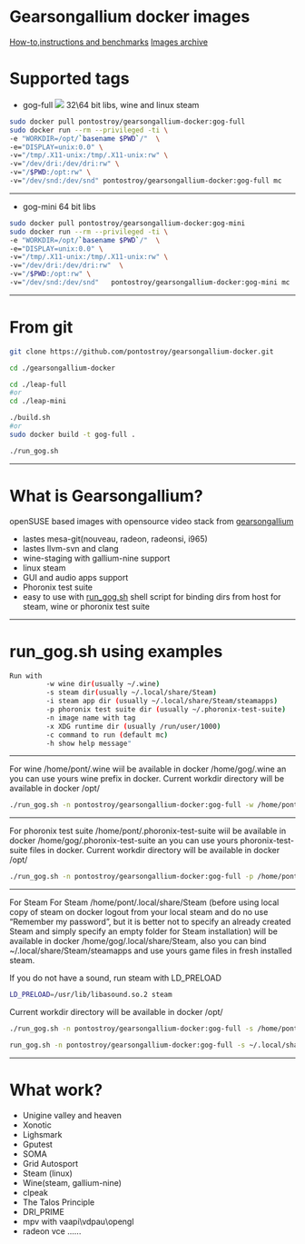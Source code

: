 # Gearsongallium docker images
[How-to,instructions and benchmarks](http://www.gearsongallium.com/?p=2708)
[Images archive](http://www.gearsongallium.com/?p=2864)
# Supported tags

- gog-full 
[![](https://badge.imagelayers.io/pontostroy/gearsongallium-docker:latest.svg)](https://imagelayers.io/?images=pontostroy/gearsongallium-docker:gog-full 'Get your own badge on imagelayers.io')
32\64 bit libs, wine and linux steam
```sh
sudo docker pull pontostroy/gearsongallium-docker:gog-full
sudo docker run --rm --privileged -ti \
-e "WORKDIR=/opt/`basename $PWD`/"  \
-e="DISPLAY=unix:0.0" \
-v="/tmp/.X11-unix:/tmp/.X11-unix:rw" \
-v="/dev/dri:/dev/dri:rw" \
-v="/$PWD:/opt:rw" \
-v="/dev/snd:/dev/snd" pontostroy/gearsongallium-docker:gog-full mc
```
---
- gog-mini
64 bit libs
```sh
sudo docker pull pontostroy/gearsongallium-docker:gog-mini
sudo docker run --rm --privileged -ti \
-e "WORKDIR=/opt/`basename $PWD`/"  \
-e="DISPLAY=unix:0.0" \
-v="/tmp/.X11-unix:/tmp/.X11-unix:rw" \
-v="/dev/dri:/dev/dri:rw"  \
-v="/$PWD:/opt:rw" \
-v="/dev/snd:/dev/snd"   pontostroy/gearsongallium-docker:gog-mini mc
```
---
# From git
```sh
git clone https://github.com/pontostroy/gearsongallium-docker.git

cd ./gearsongallium-docker

cd ./leap-full
#or
cd ./leap-mini

./build.sh
#or
sudo docker build -t gog-full .

./run_gog.sh

```
---
# What is Gearsongallium?
openSUSE based images with opensource video stack from [gearsongallium](http://gearsongallium.com)
  - lastes mesa-git(nouveau, radeon, radeonsi, i965)
  - lastes llvm-svn and clang
  - wine-staging with gallium-nine support
  - linux steam
  - GUI and audio apps support
  - Phoronix test suite
  - easy to use with [run_gog.sh](https://github.com/pontostroy/gearsongallium-docker/blob/master/leap-full/run_gog.sh) shell script for binding dirs from host for steam, wine or phoronix test suite
---
# run_gog.sh using examples
```sh
Run with
         -w wine dir(usually ~/.wine)
         -s steam dir(usually ~/.local/share/Steam)
         -i steam app dir (usually ~/.local/share/Steam/steamapps)
         -p phoronix test suite dir (usually ~/.phoronix-test-suite)
         -n image name with tag
         -x XDG runtime dir (usually /run/user/1000)
         -c command to run (default mc)
         -h show help message"
```
---
For wine
/home/pont/.wine wiil be available in docker /home/gog/.wine an you can use yours wine prefix in docker.
Current workdir directory will be available in docker /opt/
```sh
./run_gog.sh -n pontostroy/gearsongallium-docker:gog-full -w /home/pont/.wine
```
---
For phoronix test suite
/home/pont/.phoronix-test-suite wiil be available in docker /home/gog/.phoronix-test-suite an you can use yours phoronix-test-suite files in docker.
Current workdir directory will be available in docker /opt/
```sh
./run_gog.sh -n pontostroy/gearsongallium-docker:gog-full -p /home/pont/.phoronix-test-suite
```
---
For Steam
For Steam
/home/pont/.local/share/Steam (before using local copy of steam on docker logout from your local steam and do no use “Remember my password”, but it is better not to specify an already created Steam and simply specify an empty folder for Steam installation) will be available in docker /home/gog/.local/share/Steam, also you can bind ~/.local/share/Steam/steamapps  and  use yours game files in fresh installed steam.

If you do not have a sound, run steam with LD_PRELOAD
```sh
LD_PRELOAD=/usr/lib/libasound.so.2 steam
```

Current workdir directory will be available in docker /opt/

```sh
./run_gog.sh -n pontostroy/gearsongallium-docker:gog-full -s /home/pont/.local/share/Steam -i /home/pont/.local/share/Steam/steamapps

run_gog.sh -n pontostroy/gearsongallium-docker:gog-full -s ~/.local/share/Steam -c "env LD_PRELOAD=/usr/lib/libasound.so.2 steam"

```
---
# What work?
- Unigine valley and heaven
- Xonotic
- Lighsmark
- Gputest
- SOMA
- Grid Autosport
- Steam (linux)
- Wine(steam, gallium-nine)
- clpeak
- The Talos Principle
- DRI_PRIME
- mpv with vaapi\vdpau\opengl
- radeon vce
......
